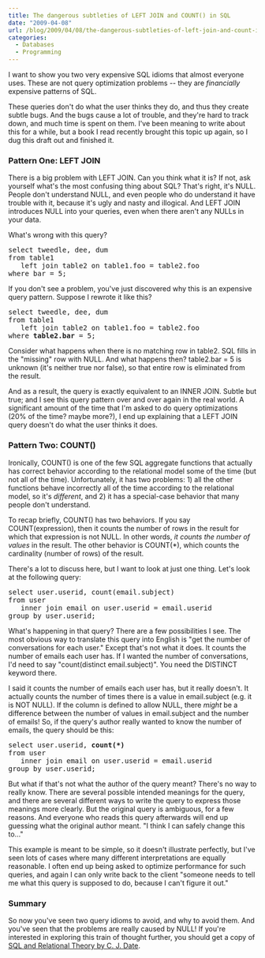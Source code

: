 ```yaml
---
title: The dangerous subtleties of LEFT JOIN and COUNT() in SQL
date: "2009-04-08"
url: /blog/2009/04/08/the-dangerous-subtleties-of-left-join-and-count-in-sql/
categories:
  - Databases
  - Programming
---
```

I want to show you two very expensive SQL idioms that almost everyone uses. These are not query optimization problems -- they are *financially* expensive patterns of SQL.

These queries don't do what the user thinks they do, and thus they create subtle bugs. And the bugs cause a lot of trouble, and they're hard to track down, and much time is spent on them. I've been meaning to write about this for a while, but a book I read recently brought this topic up again, so I dug this draft out and finished it.

### Pattern One: LEFT JOIN

There is a big problem with LEFT JOIN. Can you think what it is? If not, ask yourself what's the most confusing thing about SQL? That's right, it's NULL. People don't understand NULL, and even people who do understand it have trouble with it, because it's ugly and nasty and illogical. And LEFT JOIN introduces NULL into your queries, even when there aren't any NULLs in your data.

What's wrong with this query?

<pre>select tweedle, dee, dum
from table1
   left join table2 on table1.foo = table2.foo
where bar = 5;
</pre>

If you don't see a problem, you've just discovered why this is an expensive query pattern. Suppose I rewrote it like this?

<pre>select tweedle, dee, dum
from table1
   left join table2 on table1.foo = table2.foo
where <strong>table2.bar</strong> = 5;
</pre>

Consider what happens when there is no matching row in table2. SQL fills in the "missing" row with NULL. And what happens then? table2.bar = 5 is unknown (it's neither true nor false), so that entire row is eliminated from the result.

And as a result, the query is exactly equivalent to an INNER JOIN. Subtle but true; and I see this query pattern over and over again in the real world. A significant amount of the time that I'm asked to do query optimizations (20% of the time? maybe more?), I end up explaining that a LEFT JOIN query doesn't do what the user thinks it does.

### Pattern Two: COUNT()

Ironically, COUNT() is one of the few SQL aggregate functions that actually has correct behavior according to the relational model some of the time (but not all of the time). Unfortunately, it has two problems: 1) all the other functions behave incorrectly all of the time according to the relational model, so it's *different*, and 2) it has a special-case behavior that many people don't understand.

To recap briefly, COUNT() has two behaviors. If you say COUNT(expression), then it counts the number of rows in the result for which that expression is not NULL. In other words, *it counts the number of values* in the result. The other behavior is COUNT(*), which counts the cardinality (number of rows) of the result.

There's a lot to discuss here, but I want to look at just one thing. Let's look at the following query:

<pre>select user.userid, count(email.subject)
from user
   inner join email on user.userid = email.userid
group by user.userid;
</pre>

What's happening in that query? There are a few possibilities I see. The most obvious way to translate this query into English is "get the number of conversations for each user." Except that's not what it does. It counts the number of emails each user has. If I wanted the number of conversations, I'd need to say "count(distinct email.subject)". You need the DISTINCT keyword there.

I said it counts the number of emails each user has, but it really doesn't. It actually counts the number of times there is a value in email.subject (e.g. it is NOT NULL). If the column is defined to allow NULL, there *might* be a difference between the number of values in email.subject and the number of emails! So, if the query's author really wanted to know the number of emails, the query should be this:

<pre>select user.userid, <strong>count(*)</strong>
from user
   inner join email on user.userid = email.userid
group by user.userid;
</pre>

But what if that's not what the author of the query meant? There's no way to really know. There are several possible intended meanings for the query, and there are several different ways to write the query to express those meanings more clearly. But the original query is ambiguous, for a few reasons. And everyone who reads this query afterwards will end up guessing what the original author meant. "I think I can safely change this to..."

This example is meant to be simple, so it doesn't illustrate perfectly, but I've seen lots of cases where many different interpretations are equally reasonable. I often end up being asked to optimize performance for such queries, and again I can only write back to the client "someone needs to tell me what this query is supposed to do, because I can't figure it out."

### Summary

So now you've seen two query idioms to avoid, and why to avoid them. And you've seen that the problems are really caused by NULL! If you're interested in exploring this train of thought further, you should get a copy of [SQL and Relational Theory by C. J. Date][1].

 [1]: http://www.xaprb.com/blog/2009/03/29/a-review-of-sql-and-relational-theory-by-c-j-date/
